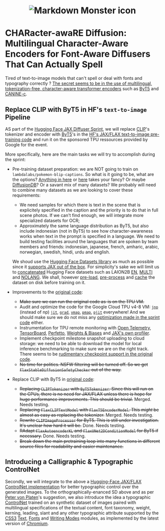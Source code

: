 <h1 style="text-align:center"><img
src="https://repository-images.githubusercontent.com/621984782/64f865ef-5858-4ce0-bdcc-c51f53552545"
     alt="Markdown Monster icon" /></h1>

# CHARacter-awaRE Diffusion: Multilingual Character-Aware Encoders for Font-Aware Diffusers That Can Actually Spell

Tired of text-to-image models that can't spell or deal with fonts and typography correctly ? [The secret seems to be in the use of multilingual, tokenization-free, character-aware transformer encoders](https://arxiv.org/abs/2212.10562) such as [ByT5](https://arxiv.org/abs/2105.13626) and [CANINE-c](https://arxiv.org/abs/2103.06874).

## Replace CLIP with ByT5 in HF's `text-to-image` Pipeline

AS part of the [Hugging Face JAX Diffuser Sprint](https://github.com/huggingface/community-events/tree/main/jax-controlnet-sprint), we will replace [CLIP](https://arxiv.org/abs/2103.00020)'s tokenizer and encoder with [ByT5](https://arxiv.org/abs/2105.13626)'s in the [HF's JAX/FLAX text-to-image pre-training code](https://github.com/huggingface/diffusers/blob/main/examples/text_to_image/train_text_to_image_flax.py) and run it on the sponsored TPU ressources provided by Google for the event.

More specifically, here are the main tasks we will try to accomplish during the sprint:

- Pre-training dataset preparation: we are NOT going to train on `lambdalabs/pokemon-blip-captions`. So what is it going to be, what are the options? [Anything in here](https://analyticsindiamag.com/top-used-datasets-for-text-to-image-synthesis-models/) or [here](https://github.com/Yutong-Zhou-cv/Awesome-Text-to-Image#head3) takes your fancy? Or maybe [DiffusionDB](https://poloclub.github.io/diffusiondb/)? Or a savant mix of many datasets? We probably will need to combine many datasets as we are looking to cover these requirements:
  - We need samples for which there is text in the scene that is explicitely specified in the caption and the priority is to do that in full scene photos. If we can't find enough, we will integrate more specialized datasets for OCR;
  - Approximately the same language distribution as ByT5, but also include indonesian (not in ByT5) to see how character-awareness works when text in the prompt is specified in a language. We need to build testing facilities around the languages that are spoken by team members and friends: indonesian, japanese, french, amharic, arabic, norwegian, swedish, hindi, urdu and english.

  We shoud use the [Hugging Face Datasets library](https://huggingface.co/docs/datasets) as much as possible since it [supports JAX out of the box](https://huggingface.co/docs/datasets/en/use_with_jax). For simplicity's sake we will limit us to [concatenated](https://huggingface.co/docs/datasets/en/process#concatenate) Hugging Face datasets such as LAION2B [EN](https://huggingface.co/datasets/laion/laion2B-en), [MULTI](https://huggingface.co/datasets/laion/laion2B-multi) and [NOLANG](https://huggingface.co/datasets/laion/laion1B-nolang). We shall, however [pre-load](https://huggingface.co/docs/datasets/en/loading), [pre-process](https://huggingface.co/docs/datasets/en/loading) and [cache](https://huggingface.co/docs/datasets/en/cache) the dataset on disk before training on it.
- Improvements to the [original code](https://github.com/huggingface/diffusers/blob/main/examples/text_to_image/train_text_to_image_flax.py):
  - ~~Make sure we can run the original code as-is on the TPU VM.~~
  - Audit and optimize the code for the Google Cloud TPU v4-8 VM: [`jnp`](https://jax.readthedocs.io/en/latest/jax.numpy.html) (instead of np) [`jit`](https://jax.readthedocs.io/en/latest/_autosummary/jax.jit.html), [`grad`](https://jax.readthedocs.io/en/latest/_autosummary/jax.grad.html), [`vmap`](https://jax.readthedocs.io/en/latest/_autosummary/jax.vmap.html), [`pmap`](https://jax.readthedocs.io/en/latest/_autosummary/jax.pmap.html), [`pjit`](https://jax.readthedocs.io/en/latest/jax.experimental.pjit.html) everywhere! And we should make sure we do not miss any [optimization made in the sprint code](https://github.com/huggingface/community-events/blob/main/jax-controlnet-sprint/training_scripts/train_controlnet_flax.py ) either.
  - Instrumentation for TPU remote monitoring with [Open Telemetry](https://opentelemetry.io/docs/instrumentation/python/), [TensorBoard](https://www.tensorflow.org/tensorboard/), [Perfetto](https://perfetto.dev), [Weights & Biases](https://wandb.ai) and [JAX's own profiler](https://jax.readthedocs.io/en/latest/profiling.html).
  - Implement checkpoint milestone snapshot uploading to cloud storage: we need to be able to download the model for local inference benchmarking to make sure we are on the right track. There seems to be [rudimentary checkpoint support in the original code](https://huggingface.co/docs/diffusers/training/text2image#save-and-load-checkpoints).
  - ~~No time for politics. NSFW filtering will be turned off. So we get `FlaxStableDiffusionSafetyChecker` out of the way.~~
- Replace CLIP with ByT5 in [original code](https://github.com/huggingface/diffusers/blob/main/examples/text_to_image/train_text_to_image_flax.py):
  - ~~Replacing `CLIPTokenizer` with `ByT5Tokenizer`. Since this will run on the CPUs, there is no need for JAX/FLAX unless there is hope for huge performance improvements. This should be trivial.~~ Merged. Needs testing.
  - ~~Replacing `FlaxCLIPTextModel` with `FlaxT5EncoderModel`. This *might* be almost as easy as replacing the tokenizer.~~ Merged. Needs testing.
  - ~~Rewrite `CLIPImageProcessor` for ByT5. This is still under investigation. It's unclear how hard it will be.~~ Done. Needs testing.
  - ~~RAdapt `FlaxAutoencoderKL` and `FlaxUNet2DConditionModel` for ByT5 if necessary.~~ Done. Needs testing.
  - ~~Break down the main pretraining loop into many functions in different source files for readability and easier maintenance.~~

## Introducing a Calligraphic & Typographic ControlNet

Secondly, we will integrate to the above a [Hugging-Face JAX/FLAX ControlNet implementation](https://github.com/huggingface/diffusers/tree/main/examples/controlnet) for better typographic control over the generated images. To the orthographically-enanced SD above and as per [Peter von Platen](https://github.com/patrickvonplaten)'s suggestion, we also introduce the idea a typographic [ControlNet](https://arxiv.org/abs/2302.05543) trained on an synthetic dataset of images paired with multilingual specifications of the textual content, font taxonomy, weight, kerning, leading, slant and any other typographic attribute supported by the [CSS3](https://www.w3.org/Style/CSS/) [Text](https://www.w3.org/TR/css-text-3/), [Fonts](https://www.w3.org/TR/css-fonts-3) and [Writing Modes](https://www.w3.org/TR/css-writing-modes-3/) modules, as implemented by the latest version of [Chromium](https://www.chromium.org/Home/).
